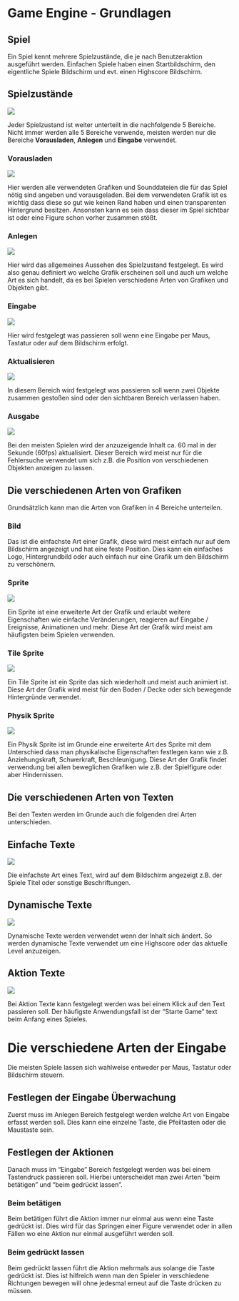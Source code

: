 # Game Engine - Grundlagen

## Spiel
Ein Spiel kennt mehrere Spielzustände, die je nach Benutzeraktion ausgeführt werden.
Einfachen Spiele haben einen Startbildschirm, den eigentliche Spiele Bildschirm und evt. einen Highscore Bildschirm.

## Spielzustände
![][game_states]

Jeder Spielzustand ist weiter unterteilt in die nachfolgende 5 Bereiche.
Nicht immer werden alle 5 Bereiche verwende, meisten werden nur die Bereiche **Vorausladen**, **Anlegen** und **Eingabe** verwendet.

### Vorausladen
![][preload_area]

Hier werden alle verwendeten Grafiken und Sounddateien die für das Spiel nötig sind angeben und vorausgeladen.
Bei dem verwendeten Grafik ist es wichtig dass diese so gut wie keinen Rand haben und einen transparenten Hintergrund besitzen.
Ansonsten kann es sein dass dieser im Spiel sichtbar ist oder eine Figure schon vorher zusammen stößt.

### Anlegen
![][create_area]

Hier wird das allgemeines Aussehen des Spielzustand festgelegt.
Es wird also genau definiert wo welche Grafik erscheinen soll und auch um welche Art es sich handelt, da es bei Spielen verschiedene Arten von Grafiken und Objekten gibt.

### Eingabe
![][input_area]

Hier wird festgelegt was passieren soll wenn eine Eingabe per Maus, Tastatur oder auf dem Bildschirm erfolgt.

### Aktualisieren
![][update_area]

In diesem Bereich wird festgelegt was passieren soll wenn zwei Objekte zusammen gestoßen sind oder den sichtbaren Bereich verlassen haben.

### Ausgabe
![][render_area]

Bei den meisten Spielen wird der anzuzeigende Inhalt ca. 60 mal in der Sekunde (60fps) aktualisiert.
Dieser Bereich wird meist nur für die Fehlersuche verwendet um sich z.B. die Position von verschiedenen Objekten anzeigen zu lassen.

## Die verschiedenen Arten von Grafiken
Grundsätzlich kann man die Arten von Grafiken in 4 Bereiche unterteilen.

### Bild
Das ist die einfachste Art einer Grafik, diese wird meist einfach nur auf dem Bildschirm angezeigt und hat eine feste Position.
Dies kann ein einfaches Logo, Hintergrundbild oder auch einfach nur eine Grafik um den Bildschirm zu verschönern.

### Sprite
![][sprite]

Ein Sprite ist eine erweiterte Art der Grafik und erlaubt weitere Eigenschaften wie einfache Veränderungen, reagieren auf Eingabe / Ereignisse, Animationen und mehr.
Diese Art der Grafik wird meist am häufigsten beim Spielen verwenden.

### Tile Sprite
![][tile_sprite]

Ein Tile Sprite ist ein Sprite das sich wiederholt und meist auch animiert ist.
Diese Art der Grafik wird meist für den Boden / Decke oder sich bewegende Hintergründe verwendet.

### Physik Sprite
![][physic_sprite]

Ein Physik Sprite ist im Grunde eine erweiterte Art des Sprite mit dem Unterschied dass man physikalische Eigenschaften festlegen kann wie z.B. Anziehungskraft, Schwerkraft, Beschleunigung.
Diese Art der Grafik findet verwendung bei allen beweglichen Grafiken wie z.B. der Spielfigure oder aber Hindernissen.

## Die verschiedenen Arten von Texten
Bei den Texten werden im Grunde auch die folgenden drei Arten unterschieden.

## Einfache Texte
![][text_block]

Die einfachste Art eines Text, wird auf dem Bildschirm angezeigt z.B. der Spiele Titel oder sonstige Beschriftungen.

## Dynamische Texte
![][dynamic_text_block]

Dynamische Texte werden verwendet wenn der Inhalt sich ändert.
So werden dynamische Texte verwendet um eine Highscore oder das aktuelle Level anzuzeigen.

## Aktion Texte
![][action_text_block]

Bei Aktion Texte kann festgelegt werden was bei einem Klick auf den Text passieren soll.
Der häufigste Anwendungsfall ist der “Starte Game” text beim Anfang eines Spieles.

# Die verschiedene Arten der Eingabe
Die meisten Spiele lassen sich wahlweise entweder per Maus, Tastatur oder Bildschirm steuern.

## Festlegen der Eingabe Überwachung
Zuerst muss im Anlegen Bereich festgelegt werden welche Art von Eingabe erfasst werden soll. Dies kann eine einzelne Taste, die Pfeiltasten oder die Maustaste sein.

## Festlegen der Aktionen
Danach muss im “Eingabe” Bereich festgelegt werden was bei einem Tastendruck passieren soll.
Hierbei unterscheidet man zwei Arten “beim betätigen” und “beim gedrückt lassen”.

### Beim betätigen
Beim betätigen führt die Aktion immer nur einmal aus wenn eine Taste gedrückt ist.
Dies wird für das Springen einer Figure verwendet oder in allen Fällen wo eine Aktion nur einmal ausgeführt werden soll.

### Beim gedrückt lassen
Beim gedrückt lassen führt die Aktion mehrmals aus solange die Taste gedrückt ist.
Dies ist hilfreich wenn man den Spieler in verschiedene Richtungen bewegen will ohne jedesmal erneut auf die Taste drücken zu müssen.


[game_states]: images/game_states.png

[preload_area]: images/preload_area.png
[create_area]: images/create_area.png
[input_area]: images/input_area.png
[update_area]: images/update_area.png
[render_area]: images/render_area.png

[sprite]: images/sprite.png
[tile_sprite]: images/tile_sprite.png
[physic_sprite]: images/physic_sprite.png

[text_block]: images/text_block
[dynamic_text_block]: images/dynamic_text_block
[action_text_block]: images/action_text_block
